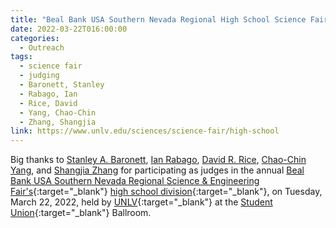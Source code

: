 ```yaml
---
title: "Beal Bank USA Southern Nevada Regional High School Science Fair"
date: 2022-03-22T016:00:00
categories:
  - Outreach
tags:
  - science fair
  - judging
  - Baronett, Stanley
  - Rabago, Ian
  - Rice, David
  - Yang, Chao-Chin
  - Zhang, Shangjia
link: https://www.unlv.edu/sciences/science-fair/high-school
---
```


Big thanks to [Stanley A. Baronett](/team/baronett-stanley/), [Ian Rabago](/team/rabago-ian/), [David R. Rice](/team/rice-david/), [Chao-Chin Yang](/team/yang-chao-chin/), and [Shangjia Zhang](/team/zhang-shangjia/) for participating as judges in the annual [Beal Bank USA Southern Nevada Regional Science & Engineering Fair's](https://www.unlv.edu/sciences/science-fair){:target="_blank"} [high school division](https://www.unlv.edu/sciences/science-fair/high-school){:target="_blank"}, on Tuesday, March 22, 2022, held by [UNLV](https://www.unlv.edu/){:target="_blank"} at the [Student Union](https://www.unlv.edu/maps/su){:target="_blank"} Ballroom.
